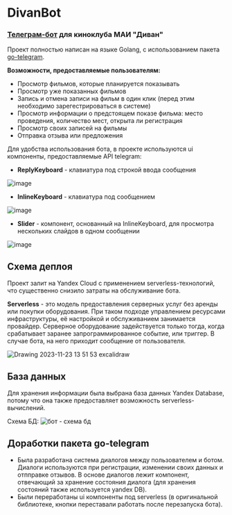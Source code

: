 # DivanBot
### [Телеграм-бот](https://t.me/divan_movienights_bot) для киноклуба МАИ "Диван"

Проект полностью написан на языке Golang, с использованием пакета [go-telegram](github.com/go-telegram/bot).

**Возможности, предоставляемые пользователям:**
- Просмотр фильмов, которые планируется показывать
- Просмотр уже показанных фильмов
- Запись и отмена записи на фильм в один клик (перед этим необходимо зарегестрироваться в системе)
- Просмотр информации о предстоящем показе фильма: место проведения, количество мест, открыта ли регистрация
- Просмотр своих записей на фильмы
- Отправка отзыва или предложения

Для удобства использования бота, в проекте используются ui компоненты, предоставляемые API telegram:
- **ReplyKeyboard** - клавиатура под строкой ввода сообщения

![image](https://github.com/GrishaSkurikhin/DivanBot/assets/71190776/6c724aea-9b51-4218-91cd-85d198dbe4a7)
- **InlineKeyboard** - клавиатура под сообщением

![image](https://github.com/GrishaSkurikhin/DivanBot/assets/71190776/7886372d-aad1-49dc-abdc-d469ca3be48a)
- **Slider** - компонент, основанный на InlineKeyboard, для просмотра нескольких слайдов в одном сообщении

![image](https://github.com/GrishaSkurikhin/DivanBot/assets/71190776/92253b41-ebc8-4cc7-b295-c229091ed852)

## Схема деплоя
Проект залит на Yandex Cloud с применением serverless-технологий, что существенно снизило затраты на обслуживание бота.

**Serverless** - это модель предоставления серверных услуг без аренды или покупки оборудования. 
При таком подходе управлением ресурсами инфраструктуры, её настройкой и обслуживанием занимается провайдер.
Серверное оборудование задействуется только тогда, когда срабатывает заранее запрограммированное событие, или триггер.
В случае бота, на него приходит сообщение от пользователя.

![Drawing 2023-11-23 13 51 53 excalidraw](https://github.com/GrishaSkurikhin/DivanBot/assets/71190776/69cc0cf0-4efe-45da-ae93-ab8e5a7e8005)

## База данных
Для хранения информации была выбрана база данных Yandex Database, потому что она также предоставляет возможность serverless-вычислений.

Схема БД:
![бот - схема бд](https://github.com/GrishaSkurikhin/DivanBot/assets/71190776/65cec956-c4ff-4944-8008-322b11ea334b)

## Доработки пакета go-telegram

- Была разработана система диалогов между пользователем и ботом. Диалоги используются при регистрации, изменении своих данных и отпправке отзывов. В основе диалогов лежит компонент, отвечающий за хранение состояния диалога (для хранения состояний также используется yandex DB).
- Были переработаны ui компоненты под serverless (в оригинальной библиотеке, кнопки переставали работать после перезапуска бота).
